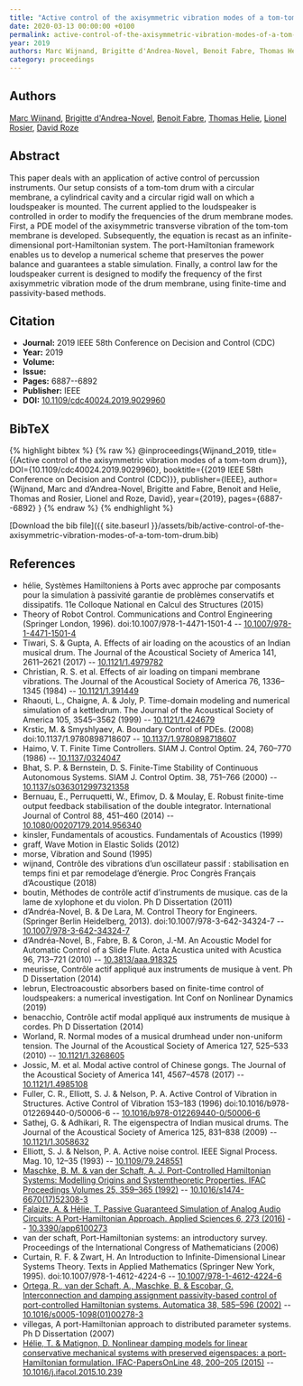 ```yaml
---
title: "Active control of the axisymmetric vibration modes of a tom-tom drum"
date: 2020-03-13 00:00:00 +0100
permalink: active-control-of-the-axisymmetric-vibration-modes-of-a-tom-tom-drum
year: 2019
authors: Marc Wijnand, Brigitte d'Andrea-Novel, Benoit Fabre, Thomas Helie, Lionel Rosier, David Roze
category: proceedings
---
```

 
## Authors
[Marc Wijnand](authors/marc-wijnand), [Brigitte d'Andrea-Novel](authors/brigitte-d-andrea-novel), [Benoit Fabre](authors/benoit-fabre), [Thomas Helie](authors/thomas-helie), [Lionel Rosier](authors/lionel-rosier), [David Roze](authors/david-roze)
 
## Abstract
This paper deals with an application of active control of percussion instruments. Our setup consists of a tom-tom drum with a circular membrane, a cylindrical cavity and a circular rigid wall on which a loudspeaker is mounted. The current applied to the loudspeaker is controlled in order to modify the frequencies of the drum membrane modes. First, a PDE model of the axisymmetric transverse vibration of the tom-tom membrane is developed. Subsequently, the equation is recast as an infinite-dimensional port-Hamiltonian system. The port-Hamiltonian framework enables us to develop a numerical scheme that preserves the power balance and guarantees a stable simulation. Finally, a control law for the loudspeaker current is designed to modify the frequency of the first axisymmetric vibration mode of the drum membrane, using finite-time and passivity-based methods.
 
## Citation
- **Journal:** 2019 IEEE 58th Conference on Decision and Control (CDC)
- **Year:** 2019
- **Volume:** 
- **Issue:** 
- **Pages:** 6887--6892
- **Publisher:** IEEE
- **DOI:** [10.1109/cdc40024.2019.9029960](https://doi.org/10.1109/cdc40024.2019.9029960)
 
## BibTeX
{% highlight bibtex %}
{% raw %}
@inproceedings{Wijnand_2019,
  title={{Active control of the axisymmetric vibration modes of a tom-tom drum}},
  DOI={10.1109/cdc40024.2019.9029960},
  booktitle={{2019 IEEE 58th Conference on Decision and Control (CDC)}},
  publisher={IEEE},
  author={Wijnand, Marc and d’Andrea-Novel, Brigitte and Fabre, Benoit and Helie, Thomas and Rosier, Lionel and Roze, David},
  year={2019},
  pages={6887--6892}
}
{% endraw %}
{% endhighlight %}
 
[Download the bib file]({{ site.baseurl }}/assets/bib/active-control-of-the-axisymmetric-vibration-modes-of-a-tom-tom-drum.bib)
 
## References
- hélie, Syst&#x00E8;mes Hamiltoniens &#x00E0; Ports avec approche par composants pour la simulation &#x00E0; passivit&#x00E9; garantie de probl&#x00E8;mes conservatifs et dissipatifs. 11e Colloque National en Calcul des Structures (2015)
- Theory of Robot Control. Communications and Control Engineering (Springer London, 1996). doi:10.1007/978-1-4471-1501-4 -- [10.1007/978-1-4471-1501-4](https://doi.org/10.1007/978-1-4471-1501-4)
- Tiwari, S. & Gupta, A. Effects of air loading on the acoustics of an Indian musical drum. The Journal of the Acoustical Society of America 141, 2611–2621 (2017) -- [10.1121/1.4979782](https://doi.org/10.1121/1.4979782)
- Christian, R. S. et al. Effects of air loading on timpani membrane vibrations. The Journal of the Acoustical Society of America 76, 1336–1345 (1984) -- [10.1121/1.391449](https://doi.org/10.1121/1.391449)
- Rhaouti, L., Chaigne, A. & Joly, P. Time-domain modeling and numerical simulation of a kettledrum. The Journal of the Acoustical Society of America 105, 3545–3562 (1999) -- [10.1121/1.424679](https://doi.org/10.1121/1.424679)
- Krstic, M. & Smyshlyaev, A. Boundary Control of PDEs. (2008) doi:10.1137/1.9780898718607 -- [10.1137/1.9780898718607](https://doi.org/10.1137/1.9780898718607)
- Haimo, V. T. Finite Time Controllers. SIAM J. Control Optim. 24, 760–770 (1986) -- [10.1137/0324047](https://doi.org/10.1137/0324047)
- Bhat, S. P. & Bernstein, D. S. Finite-Time Stability of Continuous Autonomous Systems. SIAM J. Control Optim. 38, 751–766 (2000) -- [10.1137/s0363012997321358](https://doi.org/10.1137/s0363012997321358)
- Bernuau, E., Perruquetti, W., Efimov, D. & Moulay, E. Robust finite-time output feedback stabilisation of the double integrator. International Journal of Control 88, 451–460 (2014) -- [10.1080/00207179.2014.956340](https://doi.org/10.1080/00207179.2014.956340)
- kinsler, Fundamentals of acoustics. Fundamentals of Acoustics (1999)
- graff, Wave Motion in Elastic Solids (2012)
- morse, Vibration and Sound (1995)
- wijnand, Contr&#x00F4;le des vibrations d&#x2019;un oscillateur passif : stabilisation en temps fini et par remodelage d&#x2019;&#x00E9;nergie. Proc Congr&#x00E8;s Fran&#x00E7;ais d&#x2019;Acoustique (2018)
- boutin, M&#x00E9;thodes de contr&#x00F4;le actif d&#x2019;instruments de musique. cas de la lame de xylophone et du violon. Ph D Dissertation (2011)
- d’Andréa-Novel, B. & De Lara, M. Control Theory for Engineers. (Springer Berlin Heidelberg, 2013). doi:10.1007/978-3-642-34324-7 -- [10.1007/978-3-642-34324-7](https://doi.org/10.1007/978-3-642-34324-7)
- d’Andréa-Novel, B., Fabre, B. & Coron, J.-M. An Acoustic Model for Automatic Control of a Slide Flute. Acta Acustica united with Acustica 96, 713–721 (2010) -- [10.3813/aaa.918325](https://doi.org/10.3813/aaa.918325)
- meurisse, Contr&#x00F4;le actif appliqu&#x00E9; aux instruments de musique &#x00E0; vent. Ph D Dissertation (2014)
- lebrun, Electroacoustic absorbers based on finite-time control of loudspeakers: a numerical investigation. Int Conf on Nonlinear Dynamics (2019)
- benacchio, Contr&#x00F4;le actif modal appliqu&#x00E9; aux instruments de musique &#x00E0; cordes. Ph D Dissertation (2014)
- Worland, R. Normal modes of a musical drumhead under non-uniform tension. The Journal of the Acoustical Society of America 127, 525–533 (2010) -- [10.1121/1.3268605](https://doi.org/10.1121/1.3268605)
- Jossic, M. et al. Modal active control of Chinese gongs. The Journal of the Acoustical Society of America 141, 4567–4578 (2017) -- [10.1121/1.4985108](https://doi.org/10.1121/1.4985108)
- Fuller, C. R., Elliott, S. J. & Nelson, P. A. Active Control of Vibration in Structures. Active Control of Vibration 153–183 (1996) doi:10.1016/b978-012269440-0/50006-6 -- [10.1016/b978-012269440-0/50006-6](https://doi.org/10.1016/b978-012269440-0/50006-6)
- Sathej, G. & Adhikari, R. The eigenspectra of Indian musical drums. The Journal of the Acoustical Society of America 125, 831–838 (2009) -- [10.1121/1.3058632](https://doi.org/10.1121/1.3058632)
- Elliott, S. J. & Nelson, P. A. Active noise control. IEEE Signal Process. Mag. 10, 12–35 (1993) -- [10.1109/79.248551](https://doi.org/10.1109/79.248551)
- [Maschke, B. M. & van der Schaft, A. J. Port-Controlled Hamiltonian Systems: Modelling Origins and Systemtheoretic Properties. IFAC Proceedings Volumes 25, 359–365 (1992)](port-controlled-hamiltonian-systems-modelling-origins-and-systemtheoretic-properties) -- [10.1016/s1474-6670(17)52308-3](https://doi.org/10.1016/s1474-6670(17)52308-3)
- [Falaize, A. & Hélie, T. Passive Guaranteed Simulation of Analog Audio Circuits: A Port-Hamiltonian Approach. Applied Sciences 6, 273 (2016)](passive-guaranteed-simulation-of-analog-audio-circuits-a-port-hamiltonian-approach) -- [10.3390/app6100273](https://doi.org/10.3390/app6100273)
- van der schaft, Port-Hamiltonian systems: an introductory survey. Proceedings of the International Congress of Mathematicians (2006)
- Curtain, R. F. & Zwart, H. An Introduction to Infinite-Dimensional Linear Systems Theory. Texts in Applied Mathematics (Springer New York, 1995). doi:10.1007/978-1-4612-4224-6 -- [10.1007/978-1-4612-4224-6](https://doi.org/10.1007/978-1-4612-4224-6)
- [Ortega, R., van der Schaft, A., Maschke, B. & Escobar, G. Interconnection and damping assignment passivity-based control of port-controlled Hamiltonian systems. Automatica 38, 585–596 (2002)](interconnection-and-damping-assignment-passivity-based-control-of-port-controlled-hamiltonian-systems) -- [10.1016/s0005-1098(01)00278-3](https://doi.org/10.1016/s0005-1098(01)00278-3)
- villegas, A port-Hamiltonian approach to distributed parameter systems. Ph D Dissertation (2007)
- [Hélie, T. & Matignon, D. Nonlinear damping models for linear conservative mechanical systems with preserved eigenspaces: a port-Hamiltonian formulation. IFAC-PapersOnLine 48, 200–205 (2015)](nonlinear-damping-models-for-linear-conservative-mechanical-systems-with-preserved-eigenspaces-a-port-hamiltonian-formulation) -- [10.1016/j.ifacol.2015.10.239](https://doi.org/10.1016/j.ifacol.2015.10.239)

